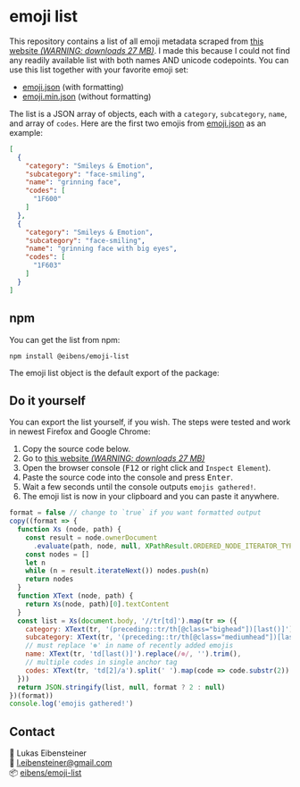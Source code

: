 # emoji list

This repository contains a list of all emoji metadata scraped from [this website *(WARNING: downloads 27 MB)*](https://unicode.org/emoji/charts/full-emoji-list.html). I made this because I could not find any readily available list with both names AND unicode codepoints. You can use this list together with your favorite emoji set:

- [emoji.json](emoji.json) (with formatting)
- [emoji.min.json](emoji.min.json) (without formatting)

The list is a JSON array of objects, each with a `category`, `subcategory`, `name`, and array of `codes`. Here are the first two emojis from [emoji.json](emoji.json) as an example:

```json
[
  {
    "category": "Smileys & Emotion",
    "subcategory": "face-smiling",
    "name": "grinning face",
    "codes": [
      "1F600"
    ]
  },
  {
    "category": "Smileys & Emotion",
    "subcategory": "face-smiling",
    "name": "grinning face with big eyes",
    "codes": [
      "1F603"
    ]
  }
]
```

## npm

You can get the list from npm:

    npm install @eibens/emoji-list

The emoji list object is the default export of the package:

## Do it yourself

You can export the list yourself, if you wish. The steps were tested and work in newest Firefox and Google Chrome:

1. Copy the source code below.
2. Go to [this website *(WARNING: downloads 27 MB)*](https://unicode.org/emoji/charts/full-emoji-list.html)
3. Open the browser console (<kbd>F12</kbd> or right click and `Inspect Element`).
4. Paste the source code into the console and press <kbd>Enter</kbd>.
5. Wait a few seconds until the console outputs `emojis gathered!`.
6. The emoji list is now in your clipboard and you can paste it anywhere.

```JavaScript
format = false // change to `true` if you want formatted output
copy((format => {
  function Xs (node, path) {
    const result = node.ownerDocument
      .evaluate(path, node, null, XPathResult.ORDERED_NODE_ITERATOR_TYPE, null)
    const nodes = []
    let n
    while (n = result.iterateNext()) nodes.push(n)
    return nodes
  }
  function XText (node, path) {
    return Xs(node, path)[0].textContent
  }
  const list = Xs(document.body, '//tr[td]').map(tr => ({ 
    category: XText(tr, '(preceding::tr/th[@class="bighead"])[last()]'),
    subcategory: XText(tr, '(preceding::tr/th[@class="mediumhead"])[last()]'),
    // must replace '⊛' in name of recently added emojis 
    name: XText(tr, 'td[last()]').replace(/⊛/, '').trim(),
    // multiple codes in single anchor tag
    codes: XText(tr, 'td[2]/a').split(' ').map(code => code.substr(2))
  }))
  return JSON.stringify(list, null, format ? 2 : null)
})(format))
console.log('emojis gathered!')
```

## Contact

:pencil: Lukas Eibensteiner<br>
:e-mail: [l.eibensteiner@gmail.com](mailto:l.eibensteiner@gmail.com)<br>
:package: [eibens/emoji-list](https://github.com/eibens/emoji-list)
